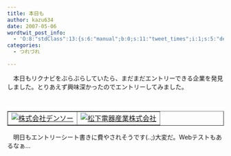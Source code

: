 ```yaml
---
title: 本日も
author: kazu634
date: 2007-05-06
wordtwit_post_info:
  - 'O:8:"stdClass":13:{s:6:"manual";b:0;s:11:"tweet_times";i:1;s:5:"delay";i:0;s:7:"enabled";i:1;s:10:"separation";s:2:"60";s:7:"version";s:3:"3.7";s:14:"tweet_template";b:0;s:6:"status";i:2;s:6:"result";a:0:{}s:13:"tweet_counter";i:2;s:13:"tweet_log_ids";a:1:{i:0;i:2927;}s:9:"hash_tags";a:0:{}s:8:"accounts";a:1:{i:0;s:7:"kazu634";}}'
categories:
  - つれづれ

---
```

<div class="section">
<p>
    　本日もリクナビをぶらぶらしていたら、まだまだエントリーできる企業を発見しました。とりあえず興味深かったのでエントリーしてみました。
</p>
  
<p>
<center>
<br /> 
      
<table cellspacing="0" cellpadding="2" border="1">
<tr valign="top">
<td>
<a href="http://www.denso.co.jp/ja/" onclick="__gaTracker('send', 'event', 'outbound-article', 'http://www.denso.co.jp/ja/', '');" target="_blank"><img alt="株式会社デンソー" src="http://img.simpleapi.net/small/http://www.denso.co.jp/ja/" border="0" /></a>
</td>
          
<td>
<a href="http://panasonic.co.jp/index3.html" onclick="__gaTracker('send', 'event', 'outbound-article', 'http://panasonic.co.jp/index3.html', '');" target="_blank"><img alt="松下電器産業株式会社" src="http://img.simpleapi.net/small/http://panasonic.co.jp/index3.html" border="0" /></a>
</td>
</tr>
</table>
      
<p>
</center> 
        
<p>
          　明日もエントリーシート書きに費やされそうです(..;)大変だ。Webテストもあるなぁ…
</p></div>
